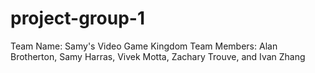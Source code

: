# project-group-1
Team Name: Samy's Video Game Kingdom
Team Members: Alan Brotherton, Samy Harras, Vivek Motta, Zachary Trouve, and Ivan Zhang
